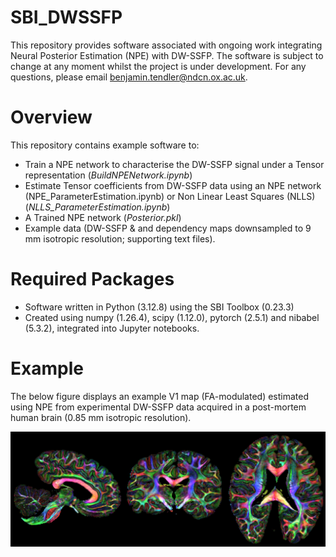 # SBI_DWSSFP

This repository provides software associated with ongoing work integrating Neural Posterior Estimation (NPE) with DW-SSFP. The software is subject to change at any moment whilst the project is under development. For any questions, please email benjamin.tendler@ndcn.ox.ac.uk.

# Overview
This repository contains example software to:
- Train a NPE network to characterise the DW-SSFP signal under a Tensor representation (_BuildNPENetwork.ipynb_)
- Estimate Tensor coefficients from DW-SSFP data using an NPE network (NPE_ParameterEstimation.ipynb) or Non Linear Least Squares (NLLS) (_NLLS_ParameterEstimation.ipynb_)
- A Trained NPE network (_Posterior.pkl_)
- Example data (DW-SSFP & and dependency maps downsampled to 9 mm isotropic resolution; supporting text files).

# Required Packages
- Software written in Python (3.12.8) using the SBI Toolbox (0.23.3)
- Created using numpy (1.26.4), scipy (1.12.0), pytorch (2.5.1) and nibabel (5.3.2), integrated into Jupyter notebooks.

# Example

The below figure displays an example V1 map (FA-modulated) estimated using NPE from experimental DW-SSFP data acquired in a post-mortem human brain (0.85 mm isotropic resolution). 

![Example V1 map (FA-modulated) estimated using NPE from experimental DW-SSFP data acquired in a post-mortem human brain (0.85 mm isotropic resolution)](https://github.com/BenjaminTendler/SBI_DWSSFP/blob/main/NPE_ExampleImage.png)

